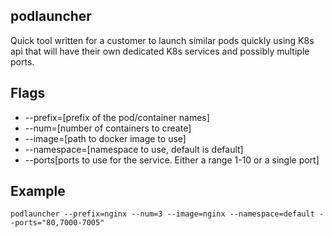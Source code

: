 podlauncher
---

Quick tool written for a customer to launch similar pods quickly using K8s api that will
have their own dedicated K8s services and possibly multiple ports.

Flags
---
* --prefix=[prefix of the pod/container names]
* --num=[number of containers to create]
* --image=[path to docker image to use]
* --namespace=[namespace to use, default is default]
* --ports[ports to use for the service.  Either a range 1-10 or a single port]

Example
---
```podlauncher --prefix=nginx --num=3 --image=nginx --namespace=default --ports="80,7000-7005"```